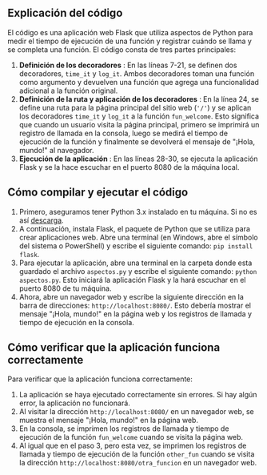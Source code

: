 ## Explicación del código

El código es una aplicación web Flask que utiliza aspectos de Python para medir el tiempo de ejecución de una función y registrar cuándo se llama y se completa una función. El código consta de tres partes principales: 
1. **Definición de los decoradores** : En las líneas 7-21, se definen dos decoradores, `time_it` y `log_it`. Ambos decoradores toman una función como argumento y devuelven una función que agrega una funcionalidad adicional a la función original. 
2. **Definición de la ruta y aplicación de los decoradores** : En la línea 24, se define una ruta para la página principal del sitio web (`'/'`) y se aplican los decoradores `time_it` y `log_it` a la función `fun_welcome`. Esto significa que cuando un usuario visita la página principal, primero se imprimirá un registro de llamada en la consola, luego se medirá el tiempo de ejecución de la función y finalmente se devolverá el mensaje de "¡Hola, mundo!" al navegador. 
3. **Ejecución de la aplicación** : En las líneas 28-30, se ejecuta la aplicación Flask y se la hace escuchar en el puerto 8080 de la máquina local.
## Cómo compilar y ejecutar el código 
1. Primero, aseguramos tener Python 3.x instalado en tu máquina. Si no es así [descarga](https://www.python.org/download/). 
2. A continuación, instala Flask, el paquete de Python que se utiliza para crear aplicaciones web. Abre una terminal (en Windows, abre el símbolo del sistema o PowerShell) y escribe el siguiente comando: `pip install flask`. 
3. Para ejecutar la aplicación, abre una terminal en la carpeta donde esta guardado el archivo `aspectos.py` y escribe el siguiente comando: `python aspectos.py`. Esto iniciará la aplicación Flask y la hará escuchar en el puerto 8080 de tu máquina. 
4. Ahora, abre un navegador web y escribe la siguiente dirección en la barra de direcciones: `http://localhost:8080/`. Esto debería mostrar el mensaje "¡Hola, mundo!" en la página web y los registros de llamada y tiempo de ejecución en la consola.
## Cómo verificar que la aplicación funciona correctamente

Para verificar que la aplicación funciona correctamente: 
1. La aplicación se haya ejecutado correctamente sin errores. Si hay algún error, la aplicación no funcionará. 
2. Al visitar la dirección `http://localhost:8080/` en un navegador web, se muestra el mensaje "¡Hola, mundo!" en la página web. 
3. En la consola, se imprimen los registros de llamada y tiempo de ejecución de la función `fun_welcome` cuando se visita la página web.
4. Al igual que en el paso 3, pero esta vez, se imprimen los registros de llamada y tiempo de ejecución de la función `other_fun` cuando se visita la dirección `http://localhost:8080/otra_funcion` en un navegador web.